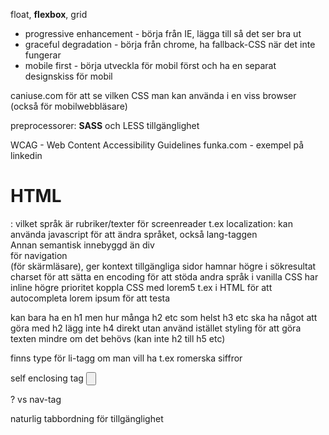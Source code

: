 float, **flexbox**, grid

- progressive enhancement - börja från IE, lägga till så det ser bra ut
- graceful degradation - börja från chrome, ha fallback-CSS när det inte fungerar
- mobile first - börja utveckla för mobil först och ha en separat designskiss för mobil

caniuse.com för att se vilken CSS man kan använda i en viss browser (också för mobilwebbläsare)

preprocessorer: **SASS** och LESS
tillgänglighet

WCAG - Web Content Accessibility Guidelines 
funka.com - exempel på linkedin

# HTML

<!DOCTYPE html>
<html lang="en">
  <head>
    <meta charset="UTF-8" />
    <meta name="viewport" content="width=device-width, initial-scale=1.0" />
    <meta http-equiv="X-UA-Compatible" content="ie=edge" />
    <title>Document</title>
  </head>
  <body></body>
</html>

<html lang="en">: vilket språk är rubriker/texter för screenreader t.ex
localization: kan använda javascript för att ändra språket, också lang-taggen
<article>Annan semantisk innebyggd än div</article>
<nav>för navigation</nav> (för skärmläsare), ger kontext
tillgängliga sidor hamnar högre i sökresultat
charset för att sätta en encoding för att stöda andra språk
i vanilla CSS har inline högre prioritet
koppla CSS med <link rel="stylesheet" href="style.css">
lorem5 t.ex i HTML för att autocompleta lorem ipsum för att testa

kan bara ha en h1 men hur många h2 etc som helst
h3 etc ska ha något att göra med h2
lägg inte h4 direkt utan använd istället styling för att göra texten mindre om det behövs (kan inte h2 till h5 etc)

finns type för li-tagg om man vill ha t.ex romerska siffror

self enclosing tag <input type="button"/>
<div role="navigation"> ? vs nav-tag

naturlig tabbordning för tillgänglighet